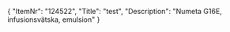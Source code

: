 {
  "ItemNr": "124522",
  "Title": "test",
  "Description": "Numeta G16E, infusionsvätska, emulsion"
}